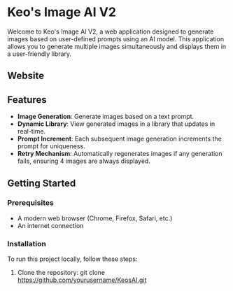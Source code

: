 # Keo's Image AI V2

Welcome to Keo's Image AI V2, a web application designed to generate images based on user-defined prompts using an AI model. This application allows you to generate multiple images simultaneously and displays them in a user-friendly library.

## Website



## Features

- **Image Generation**: Generate images based on a text prompt.
- **Dynamic Library**: View generated images in a library that updates in real-time.
- **Prompt Increment**: Each subsequent image generation increments the prompt for uniqueness.
- **Retry Mechanism**: Automatically regenerates images if any generation fails, ensuring 4 images are always displayed.

## Getting Started

### Prerequisites

- A modern web browser (Chrome, Firefox, Safari, etc.)
- An internet connection

### Installation

To run this project locally, follow these steps:

1. Clone the repository:
   git clone https://github.com/yourusername/KeosAI.git
